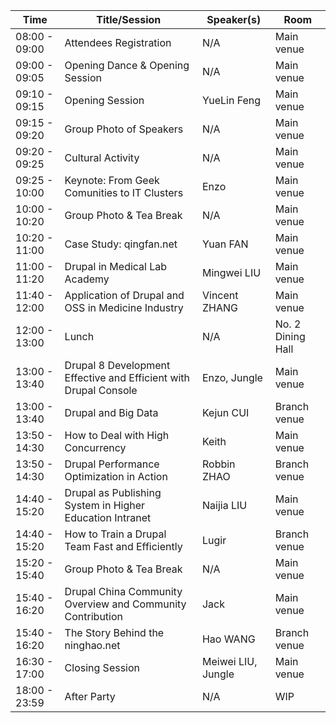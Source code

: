 |Time|Title/Session|Speaker(s)|Room|
|---|---|---|---|
|08:00 - 09:00|Attendees Registration|	N/A|Main venue|
|09:00 - 09:05|Opening Dance & Opening Session|N/A|Main venue|
|09:10 - 09:15|Opening Session|YueLin Feng|Main venue|
|09:15 - 09:20|Group Photo of Speakers	|N/A|Main venue|
|09:20 - 09:25|Cultural Activity	|N/A|	Main venue|
|09:25 - 10:00|Keynote: From Geek Comunities to IT Clusters|Enzo|Main venue|
|10:00 - 10:20|Group Photo & Tea Break	|N/A|Main venue|
|10:20 - 11:00|Case Study: qingfan.net	|Yuan FAN|Main venue|
|11:00 - 11:20|Drupal in Medical Lab Academy|Mingwei LIU|Main venue|
|11:40 - 12:00|Application of Drupal and OSS in Medicine Industry|Vincent ZHANG|Main venue|
|12:00 - 13:00|Lunch	|N/A	|No. 2 Dining Hall|
|13:00 - 13:40|Drupal 8 Development Effective and Efficient with Drupal Console|Enzo, Jungle|Main venue|
|13:00 - 13:40|Drupal and Big Data|	Kejun CUI|Branch venue|
|13:50 - 14:30|How to Deal with High Concurrency|Keith|Main venue|
|13:50 - 14:30|Drupal Performance Optimization in Action|Robbin ZHAO|Branch venue|
|14:40 - 15:20|Drupal as Publishing System in Higher Education Intranet|Naijia LIU|Main venue|
|14:40 - 15:20|How to Train a Drupal Team Fast and Efficiently|Lugir|Branch venue|
|15:20 - 15:40|Group Photo & Tea Break	|N/A|Main venue|
|15:40 - 16:20|Drupal China Community Overview and Community Contribution|Jack|Main venue|
|15:40 - 16:20|The Story Behind the ninghao.net|Hao WANG|Branch venue|
|16:30 - 17:00|Closing Session	|Meiwei LIU, Jungle|Main venue|
|18:00 - 23:59|After Party	|N/A|	WIP|
